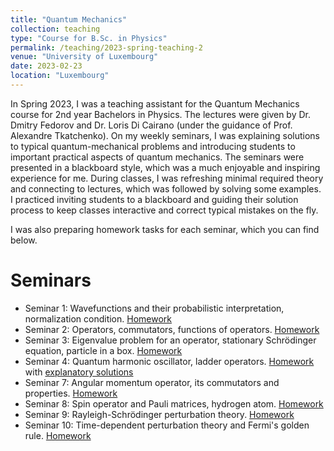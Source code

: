 ```yaml
---
title: "Quantum Mechanics"
collection: teaching
type: "Course for B.Sc. in Physics"
permalink: /teaching/2023-spring-teaching-2
venue: "University of Luxembourg"
date: 2023-02-23
location: "Luxembourg"
---
```


In Spring 2023, I was a teaching assistant for the Quantum Mechanics course for 2nd year Bachelors in Physics. The lectures were given by Dr. Dmitry Fedorov and Dr. Loris Di Cairano (under the guidance of Prof. Alexandre Tkatchenko). On my weekly seminars, I was explaining solutions to typical quantum-mechanical problems and introducing students to important practical aspects of quantum mechanics. The seminars were presented in a blackboard style, which was a much enjoyable and inspiring experience for me. During classes, I was refreshing minimal required theory and connecting to lectures, which was followed by solving some examples. I practiced inviting students to a blackboard and guiding their solution process to keep classes interactive and correct typical mistakes on the fly.

I was also preparing homework tasks for each seminar, which you can find below.

Seminars
======
* Seminar 1: Wavefunctions and their probabilistic interpretation, normalization condition. [Homework](https://almaz-khabibrakhmanov.github.io/files/teaching/QuantMech/QM_HW1.pdf)
* Seminar 2: Operators, commutators, functions of operators. [Homework](https://almaz-khabibrakhmanov.github.io/files/teaching/QuantMech/QM_HW2.pdf)
* Seminar 3: Eigenvalue problem for an operator, stationary Schrödinger equation, particle in a box. [Homework](https://almaz-khabibrakhmanov.github.io/files/teaching/QuantMech/QM_HW3.pdf)
* Seminar 4: Quantum harmonic oscillator, ladder operators. [Homework](https://almaz-khabibrakhmanov.github.io/files/teaching/QuantMech/QM_HW4.pdf) with [explanatory solutions](https://almaz-khabibrakhmanov.github.io/files/teaching/QuantMech/QM_HW4_Solutions.pdf) 
* Seminar 7: Angular momentum operator, its commutators and properties. [Homework](https://almaz-khabibrakhmanov.github.io/files/teaching/QuantMech/QM_HW7.pdf)
* Seminar 8: Spin operator and Pauli matrices, hydrogen atom. [Homework](https://almaz-khabibrakhmanov.github.io/files/teaching/QuantMech/QM_HW8.pdf)
* Seminar 9: Rayleigh-Schrödinger perturbation theory. [Homework](https://almaz-khabibrakhmanov.github.io/files/teaching/QuantMech/QM_HW9.pdf)
* Seminar 10: Time-dependent perturbation theory and Fermi's golden rule. [Homework](https://almaz-khabibrakhmanov.github.io/files/teaching/QuantMech/QM_HW10.pdf)
